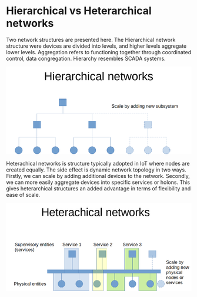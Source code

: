 # Hierarchical vs Heterarchical networks

Two network structures are presented here. The Hierarchical network structure were devices are divided into levels, and higher levels aggregate lower levels. Aggregation refers to functioning together through coordinated control, data congregation. Hierarchy resembles SCADA systems. 

![hierarchical](.\hierarchical.bmp)

Heterachical networks is structure typically adopted in IoT where nodes are created equally. The side effect is dynamic network topology in two ways. Firstly, we can scale by adding additional devices to the network. Secondly, we can more easily aggregate devices into specific services or holons. This gives heterarchical structures an added advantage in terms of flexibility and ease of scale.

  

![heter](.\heter.bmp)
